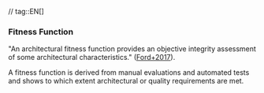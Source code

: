 // tag::EN[]
### Fitness Function
"An architectural fitness function provides an objective integrity assessment of some architectural characteristics." ([Ford+2017](#ref-ford-2017)).

A fitness function is derived from manual evaluations and automated tests and shows to which extent architectural or quality requirements are met. 

